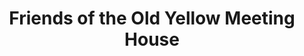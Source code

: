 ---
layout: repo
title: "Friends of the Old Yellow Meeting House"
id: 12409
permalink: repos/12409/
---